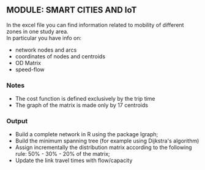 
## MODULE: SMART CITIES AND IoT

In the excel file you can find information related to mobility of different zones in one study area.  
In particular you have info on:
- network nodes and arcs
- coordinates of nodes and centroids
- OD Matrix
- speed-flow  

### Notes
- The cost function is defined exclusively by the trip time
- The graph of the matrix is made only by 17 centroids

### Output
- Build a complete network in R using the package Igraph; 
- Build the minimum spanning tree (for example using Dijkstra's algorithm)
- Assign incrementally the distribution matrix according to the following rule: 50% - 30% - 20% of the matrix; 
- Update  the link travel times with flow/capacity 
